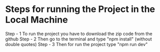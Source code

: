 # Steps for running the Project in the Local Machine

Step - 1 To run the project you have to download the zip code from the github
Step - 2 Then go to the terminal and type "npm install" (without double quotes)
Step - 3 Then for run the project type "npm run dev"
